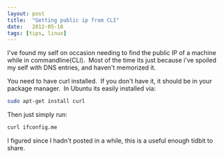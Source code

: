 ```yaml
---
layout: post
title:  "Getting public ip from CLI"
date:   2012-05-16
tags: [tips, linux]
---
```

I've found my self on occasion needing to find the public IP of a machine while in commandline(CLI).  Most of the time its just because i've spoiled my self with DNS entries, and haven't memorized it.  

<!--excerpt-->

You need to have curl installed.  If you don't have it, it should be in your package manager.  In Ubuntu its easily installed via:

```Bash
sudo apt-get install curl
```


Then just simply run:  

```Bash
curl ifconfig.me
```

I figured since I hadn't posted in a while, this is a useful enough tidbit to share.
